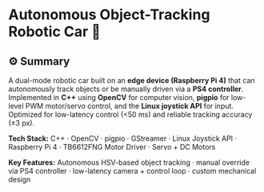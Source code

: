 # Autonomous Object-Tracking Robotic Car 🚗

## ⚙️ **Summary**  

A dual-mode robotic car built on an **edge device (Raspberry Pi 4)** that can autonomously track objects or be manually driven via a **PS4 controller**. Implemented in **C++** using **OpenCV** for computer vision, **pigpio** for low-level PWM motor/servo control, and the **Linux joystick API** for input. Optimized for low-latency control (<50 ms) and reliable tracking accuracy (±3 px).  

**Tech Stack:** C++ · OpenCV · pigpio · GStreamer · Linux Joystick API · Raspberry Pi 4 · TB6612FNG Motor Driver · Servo + DC Motors  

**Key Features:** Autonomous HSV-based object tracking · manual override via PS4 controller · low-latency camera + control loop · custom mechanical design  
